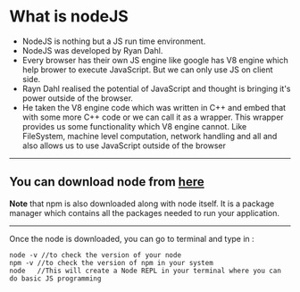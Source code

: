 # What is nodeJS
* NodeJS is nothing but a JS run time environment.
* NodeJS was developed by Ryan Dahl. 
* Every browser has their own JS engine like google has V8 engine which help brower to execute JavaScript. But we can only use JS on client side. 
* Rayn Dahl realised the potential of JavaScript and thought is bringing it's power outside of the browser.
* He taken the V8 engine code which was written in C++ and embed that with some more C++ code or we can call it as a wrapper. This wrapper provides us some functionality which V8 engine cannot. Like FileSystem, machine level computation, network handling and all and also allows us to use JavaScript outside of the browser
---

## You can download node from [here](https://nodejs.org/en/download/prebuilt-installer)

**Note** that npm is also downloaded along with node itself. It is a package manager which contains all the packages needed to run your application.

---

Once the node is downloaded, you can go to terminal and type in : 
```
node -v //to check the version of your node
npm -v //to check the version of npm in your system
node   //This will create a Node REPL in your terminal where you can do basic JS programming
```

